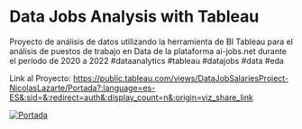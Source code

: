 # Data Jobs Analysis with Tableau

Proyecto de análisis de datos utilizando la herramienta de BI Tableau para el análisis de puestos de trabajo en Data de la plataforma ai-jobs.net durante el período de 2020 a 2022 
#dataanalytics #tableau #datajobs #data #eda

Link al Proyecto: https://public.tableau.com/views/DataJobSalariesProject-NicolasLazarte/Portada?:language=es-ES&:sid=&:redirect=auth&:display_count=n&:origin=viz_share_link
<div class='tableauPlaceholder' id='viz1743900945074' style='position: relative'><noscript><a href='#'><img alt='Portada ' src='https:&#47;&#47;public.tableau.com&#47;static&#47;images&#47;Da&#47;DataJobSalariesProject-NicolasLazarte&#47;Portada&#47;1_rss.png' style='border: none' /></a></noscript><object class='tableauViz'  style='display:none;'><param name='host_url' value='https%3A%2F%2Fpublic.tableau.com%2F' /> <param name='embed_code_version' value='3' /> <param name='site_root' value='' /><param name='name' value='DataJobSalariesProject-NicolasLazarte&#47;Portada' /><param name='tabs' value='no' /><param name='toolbar' value='yes' /><param name='static_image' value='https:&#47;&#47;public.tableau.com&#47;static&#47;images&#47;Da&#47;DataJobSalariesProject-NicolasLazarte&#47;Portada&#47;1.png' /> <param name='animate_transition' value='yes' /><param name='display_static_image' value='yes' /><param name='display_spinner' value='yes' /><param name='display_overlay' value='yes' /><param name='display_count' value='yes' /><param name='language' value='es-ES' /></object></div>        



